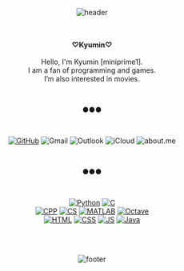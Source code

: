<div align="center">

![header](https://capsule-render.vercel.app/api?type=wave&color=ffb6c1&height=200&section=header&fontSize=90)

<br/><br/>
<strong>♡Kyumin♡</strong><br><br>
Hello, I'm Kyumin [miniprime1].<br>
I am a fan of programming and games.<br>
I’m also interested in movies.

<br/>

●●●

<br/>
  
[![GitHub](https://img.shields.io/badge/GitHub-181717?style=flat&logo=github&logoColor=white)]()
![Gmail](https://img.shields.io/badge/Gmail-d14836?style=flat&logo=Gmail&logoColor=white&link=mailto:godbros.miniprime@gmail.com)
![Outlook](https://img.shields.io/badge/Outlook-0078D4?style=flat&logo=Microsoft-Outlook&logoColor=white&link=mailto:miniprime@outlook.com)
![iCloud](https://img.shields.io/badge/iCloud-3693F3?style=flat&logo=iCloud&logoColor=white&link=mailto:godbros.miniprime@icloud.com)
  ![about.me](https://img.shields.io/badge/About.me-00A98F?style=flat&logo=aboutdotme&logoColor=white&link=https://about.me/miniprime1)

<br/>

●●●

<br/>

[![Python](https://img.shields.io/badge/Python-3776AB?style=flat-square&logo=python&logoColor=white)](https://www.python.org/)
[![C](https://img.shields.io/badge/C-A8B9CC?style=flat-square&logo=C&logoColor=white)](https://devdocs.io/c/)<br>
[![CPP](https://img.shields.io/badge/C++-00599C?style=flat-square&logo=c%2B%2B&logoColor=white)](https://devdocs.io/cpp/)
[![CS](https://img.shields.io/badge/CSharp-239120?style=flat-square&logo=C-Sharp&logoColor=white)](https://dotnet.microsoft.com/)
[![MATLAB](https://img.shields.io/badge/MATLAB-0076A8?style=flat-square&logo=Mathworks&logoColor=white)](https://www.mathworks.com/products/matlab.html)
[![Octave](https://img.shields.io/badge/Octave-0790C0?style=flat-square&logo=Octave&logoColor=white)](https://www.gnu.org/software/octave/index)<br>
[![HTML](https://img.shields.io/badge/HTML-E34F26?style=flat-square&logo=HTML5&logoColor=white)](https://devdocs.io/html/)
[![CSS](https://img.shields.io/badge/CSS-1572B6?style=flat-square&logo=CSS3&logoColor=white)](https://devdocs.io/css/)
[![JS](https://img.shields.io/badge/JavaScript-F7DF1E?style=flat-square&logo=JavaScript&logoColor=white)](https://devdocs.io/javascript/)
[![Java](https://img.shields.io/badge/Java-007396?style=flat-square&logo=Java&logoColor=white)](https://www.java.com/)

<br/><br/>

![footer](https://capsule-render.vercel.app/api?type=wave&color=83dcb7&height=200&section=footer&fontSize=90)

</div>
